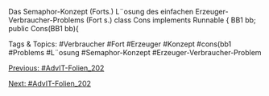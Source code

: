 Das Semaphor-Konzept (Forts.)
L¨osung des einfachen Erzeuger-Verbraucher-Problems (Fort s.)
class Cons implements  Runnable {
BB1 bb;
public Cons(BB1  bb){

   Tags & Topics:
   #Verbraucher
   #Fort
   #Erzeuger
   #Konzept
   #cons(bb1
   #Problems
   #L¨osung
   #Semaphor-Konzept
   #Erzeuger-Verbraucher-Problem

[Previous: #AdvIT-Folien_202](AdvIT-Folien_202.md)

[Next: #AdvIT-Folien_202](AdvIT-Folien_202.md)